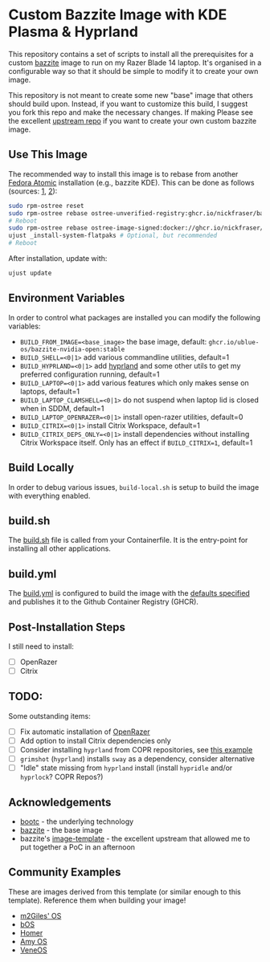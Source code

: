 # Custom Bazzite Image with KDE Plasma & Hyprland

This repository contains a set of scripts to install all the prerequisites for a custom [bazzite](https://bazzite.gg/) image to run on my Razer Blade 14 laptop.
It's organised in a configurable way so that it should be simple to modify it to create your own image.

This repository is not meant to create some new "base" image that others should build upon.
Instead, if you want to customize this build, I suggest you fork this repo and make the necessary changes.
If making Please see the excellent [upstream repo](https://github.com/ublue-os/image-template) if you want to create your own custom bazzite image.

## Use This Image

The recommended way to install this image is to rebase from another [Fedora Atomic](https://fedoraproject.org/atomic-desktops/) installation (e.g., bazzite KDE).
This can be done as follows (sources:
[1](https://bazzite.gg/#image-picker),
[2](https://docs.bazzite.gg/Installing_and_Managing_Software/Updates_Rollbacks_and_Rebasing/rebase_guide/)):

```bash
sudo rpm-ostree reset
sudo rpm-ostree rebase ostree-unverified-registry:ghcr.io/nickfraser/bazzite-kdeland-razer:latest
# Reboot
sudo rpm-ostree rebase ostree-image-signed:docker://ghcr.io/nickfraser/bazzite-kdeland-razer:latest # Only works if you get the cosign to work?
ujust _install-system-flatpaks # Optional, but recommended
# Reboot
```

After installation, update with:

```bash
ujust update
```

## Environment Variables

In order to control what packages are installed you can modify the following variables:

 - `BUILD_FROM_IMAGE=<base_image>` the base image, default: `ghcr.io/ublue-os/bazzite-nvidia-open:stable`
 - `BUILD_SHELL=<0|1>` add various commandline utilities, default=1
 - `BUILD_HYPRLAND=<0|1>` add [hyprland](https://hypr.land/) and some other utils to get my preferred configuration running, default=1
 - `BUILD_LAPTOP=<0|1>` add various features which only makes sense on laptops, default=1
 - `BUILD_LAPTOP_CLAMSHELL=<0|1>` do not suspend when laptop lid is closed when in SDDM, default=1
 - `BUILD_LAPTOP_OPENRAZER=<0|1>` install open-razer utilities, default=0
 - `BUILD_CITRIX=<0|1>` install Citrix Workspace, default=1
 - `BUILD_CITRIX_DEPS_ONLY=<0|1>` install dependencies without installing Citrix Workspace itself. Only has an effect if `BUILD_CITRIX=1`, default=1

## Build Locally

In order to debug various issues, `build-local.sh` is setup to build the image with everything enabled.

## build.sh

The [build.sh](./build_files/build.sh) file is called from your Containerfile.
It is the entry-point for installing all other applications.

## build.yml

The [build.yml](./.github/workflows/build.yml) is configured to build the image with the [defaults specified](#environment-variables) and publishes it to the Github Container Registry (GHCR).

## Post-Installation Steps

I still need to install:

 - [ ] OpenRazer
 - [ ] Citrix

## TODO:

Some outstanding items:
 - [ ] Fix automatic installation of [OpenRazer](https://github.com/ublue-os/bazzite/blob/ebee55524617cf1339a7cbe3fabbecae9dd98bbb/system_files/desktop/shared/usr/share/ublue-os/just/82-bazzite-apps.just#L66-L93)
 - [ ] Add option to install Citrix dependencies only
 - [ ] Consider installing `hyprland` from COPR repositories, see [this example](https://github.com/gabeklavans/bazzite-hyprland/blob/8b94252b52317ba45f834b70d2abfba1ab4d4b15/build_files/build.sh#L15-L30)
 - [ ] `grimshot` (`hyprland`) installs `sway` as a dependency, consider alternative
 - [ ] "Idle" state missing from `hyprland` install (install `hypridle` and/or `hyprlock`? COPR Repos?)

## Acknowledgements

 - [bootc](https://github.com/bootc-dev/bootc) - the underlying technology
 - [bazzite](https://bazzite.gg/) - the base image
 - bazzite's [image-template](https://github.com/ublue-os/image-template) - the excellent upstream that allowed me to put together a PoC in an afternoon

## Community Examples

These are images derived from this template (or similar enough to this template). Reference them when building your image!

- [m2Giles' OS](https://github.com/m2giles/m2os)
- [bOS](https://github.com/bsherman/bos)
- [Homer](https://github.com/bketelsen/homer/)
- [Amy OS](https://github.com/astrovm/amyos)
- [VeneOS](https://github.com/Venefilyn/veneos)
